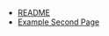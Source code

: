 - [README](README.md)
- [Example Second Page](second-page)
<!--stackedit_data:
eyJoaXN0b3J5IjpbMjkzOTg1NjU1XX0=
-->
